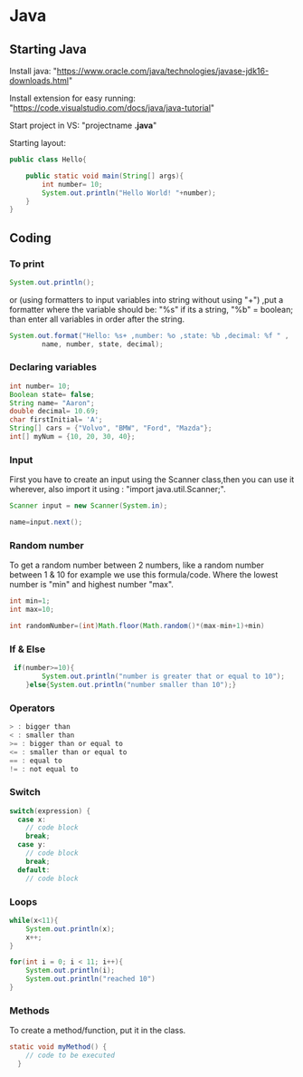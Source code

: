 # Java

## Starting Java

Install java: "https://www.oracle.com/java/technologies/javase-jdk16-downloads.html"

Install extension for easy running: "https://code.visualstudio.com/docs/java/java-tutorial"

Start project in VS: "projectname **.java**"

Starting layout:

```java
public class Hello{

    public static void main(String[] args){
        int number= 10;
        System.out.println("Hello World! "+number);
    }
}
```

## Coding

### To print

```java
System.out.println();
```

or (using formatters to input variables into string without using "+")
,put a formatter where the variable should be: "%s" if its a string, "%b" = boolean; than enter all variables in order after the string.

```java
System.out.format("Hello: %s+ ,number: %o ,state: %b ,decimal: %f " ,
        name, number, state, decimal);
```

### Declaring variables

```java
int number= 10;
Boolean state= false;
String name= "Aaron";
double decimal= 10.69;
char firstInitial= 'A';
String[] cars = {"Volvo", "BMW", "Ford", "Mazda"};
int[] myNum = {10, 20, 30, 40};
```

### Input

First you have to create an input using the Scanner class,then you can use it wherever, also import it using : "import java.util.Scanner;".

```java
Scanner input = new Scanner(System.in);

name=input.next();

```

### Random number

To get a random number between 2 numbers, like a random number between 1 & 10 for example we use this formula/code. Where the lowest number is "min" and highest number "max".

```java
int min=1;
int max=10;

int randomNumber=(int)Math.floor(Math.random()*(max-min+1)+min)
```

### If & Else

```java
 if(number>=10){
        System.out.println("number is greater that or equal to 10");
    }else{System.out.println("number smaller than 10");}

```

### Operators

```java
> : bigger than
< : smaller than
>= : bigger than or equal to
<= : smaller than or equal to
== : equal to
!= : not equal to
```

### Switch

```java
switch(expression) {
  case x:
    // code block
    break;
  case y:
    // code block
    break;
  default:
    // code block
```

### Loops

```java
while(x<11){
    System.out.println(x);
    x++;
}

for(int i = 0; i < 11; i++){
    System.out.println(i);
    System.out.println("reached 10")
}
```

### Methods

To create a method/function, put it in the class.

```java
static void myMethod() {
    // code to be executed
  }
```

